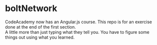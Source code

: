 # boltNetwork

CodeAcademy now has an Angular.js course.  This repo is for an exercise done at the end of the first section.  
A little more than just typing what they tell  you.  You have to figure some things out using what you learned.
